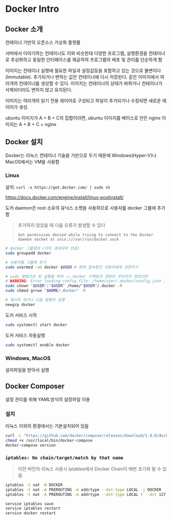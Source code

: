 # Docker Intro

## Docker 소개

컨테이너 기반의 오픈소스 가상화 플랫폼

서버에서 이야기하는 컨테이너도 이와 비슷한데 다양한 프로그램, 실행환경을 컨테이너로 추상화하고 동일한 인터페이스를 제공하여 프로그램의 배포 및 관리를 단순하게 함

이미지는 컨테이너 실행에 필요한 파일과 설정값등을 포함하고 있는 것으로 불변이다(Immutable). 추가되거나 변하는 값은 컨테이너에 다시 저장된다. 같은 이미지에서 여러개의 컨테이너를 생성할 수 있다. 이미지는 컨테이너의 상태가 바뀌거나 컨테이너가 삭제되더라도 변하지 않고 유지된다.

이미지는 여러개의 읽기 전용 레이어로 구성되고 파일이 추가되거나 수정되면 새로운 레이어가 생성.

ubuntu 이미지가 A + B + C의 집합이라면, ubuntu 이미지를 베이스로 만든 nginx 이미지는 A + B + C + nginx

## Docker 설치

Docker는 리눅스 컨테이너 기술을 기반으로 두기 때문에 Windows(Hyper-V)나 MacOS에서는 VM을 사용함

### Linux

설치: `curl -s https://get.docker.com/ | sudo sh`

<https://docs.docker.com/engine/install/linux-postinstall/>

도커 daemon은 root 소유의 유닉스 소켓을 사용하므로 사용자를 docker 그룹에 추가함

> 추가하지 않았을 때 다음 오류가 발생할 수 있다
>
> `Got permission denied while trying to connect to the Docker daemon socket at unix:///var/run/docker.sock`

```sh
# docker 그룹생성 (이미 생성되어 있음)
sudo groupadd docker

# 사용자를 그룹에 추가
sudo usermod -aG docker $USER # 현재 접속중인 사용자에게 권한주기

# sudo 명령으로 첫 실행을 하여 ~/.docker 디렉토리 권한이 주어지지 않았다면
# WARNING: Error loading config file: /home/user/.docker/config.json ... permission denied
sudo chown "$USER":"$USER" /home/"$USER"/.docker -R
sudo chmod g+rwx "$HOME/.docker" -R

# 재시작 하거나 다음 명령어 실행
newgrp docker
```

도커 서비스 시작

```sh
sudo systemctl start docker
```

도커 서비스 자동실행

```sh
sudo systemctl enable docker
```

### Windows, MacOS

설치파일을 받아서 실행

## Docker Composer

설정 관리를 위해 YAML방식의 설정파일 이용

### 설치

리눅스 이외의 환경에서는 기본설치되어 있음

```sh
curl -L "https://github.com/docker/compose/releases/download/1.9.0/docker-compose-$(uname -s)-$(uname -m)" -o /usr/local/bin/docker-compose
chmod +x /usr/local/bin/docker-compose
docker-compose version
```

### `iptables: No chain/target/match by that name`

> 이전 버전의 리눅스 사용시 iptables에서 Docker Chain이 매번 초기화 될 수 있음

```sh
iptables -t nat -N DOCKER
iptables -t nat -A PREROUTING -m addrtype --dst-type LOCAL -j DOCKER
iptables -t nat -A PREROUTING -m addrtype --dst-type LOCAL ! --dst 127.0.0.0/8 -j DOCKER

service iptables save
service iptables restart
service docker restart
```
